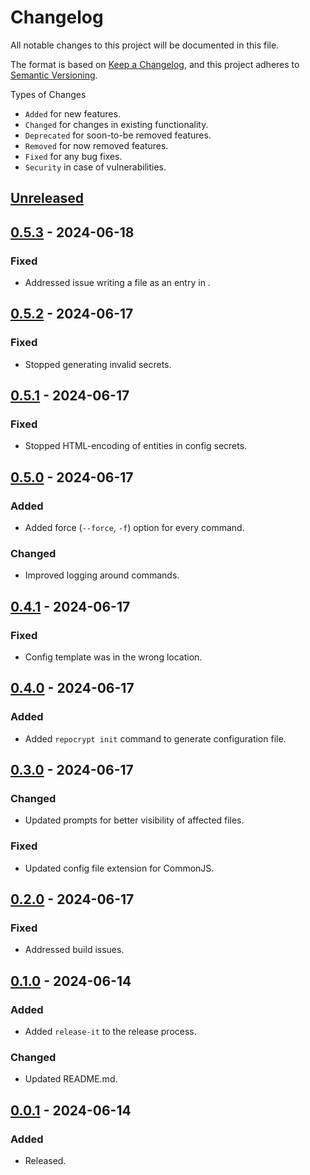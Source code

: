 # Changelog

All notable changes to this project will be documented in this file.

The format is based on [Keep a Changelog](https://keepachangelog.com/en/1.0.0/),
and this project adheres to [Semantic Versioning](https://semver.org/spec/v2.0.0.html).

Types of Changes

- `Added` for new features.
- `Changed` for changes in existing functionality.
- `Deprecated` for soon-to-be removed features.
- `Removed` for now removed features.
- `Fixed` for any bug fixes.
- `Security` in case of vulnerabilities.

## [Unreleased]

## [0.5.3] - 2024-06-18

### Fixed

- Addressed issue writing a file as an entry in <sources>.

## [0.5.2] - 2024-06-17

### Fixed

- Stopped generating invalid secrets.

## [0.5.1] - 2024-06-17

### Fixed

- Stopped HTML-encoding of entities in config secrets.

## [0.5.0] - 2024-06-17

### Added

- Added force (`--force`, `-f`) option for every command.

### Changed

- Improved logging around commands.

## [0.4.1] - 2024-06-17

### Fixed

- Config template was in the wrong location.

## [0.4.0] - 2024-06-17

### Added

- Added `repocrypt init` command to generate configuration file.

## [0.3.0] - 2024-06-17

### Changed

- Updated prompts for better visibility of affected files.

### Fixed

- Updated config file extension for CommonJS.

## [0.2.0] - 2024-06-17

### Fixed

- Addressed build issues.

## [0.1.0] - 2024-06-14

### Added

- Added `release-it` to the release process.

### Changed

- Updated README.md.

## [0.0.1] - 2024-06-14

### Added

- Released.

[unreleased]: https://github.com/brannonh/repocrypt/compare/v0.5.3...HEAD
[0.1.0]: https://github.com/brannonh/repocrypt/releases/tag/v0.1.0
[0.0.1]: https://github.com/brannonh/repocrypt/releases/tag/v0.0.1

[0.5.3]: https://github.com/brannonh/repocrypt/compare/v0.5.2...v0.5.3
[0.5.2]: https://github.com/brannonh/repocrypt/compare/v0.5.1...v0.5.2
[0.5.1]: https://github.com/brannonh/repocrypt/compare/v0.5.0...v0.5.1
[0.5.0]: https://github.com/brannonh/repocrypt/compare/v0.4.1...v0.5.0
[0.4.1]: https://github.com/brannonh/repocrypt/compare/v0.4.0...v0.4.1
[0.4.0]: https://github.com/brannonh/repocrypt/compare/v0.3.0...v0.4.0
[0.3.0]: https://github.com/brannonh/repocrypt/compare/v0.2.0...v0.3.0
[0.2.0]: https://github.com/brannonh/repocrypt/releases/tag/v0.2.0
